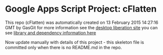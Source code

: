 # Google Apps Script Project: cFlatten
This repo (cFlatten) was automatically created on 13 February 2015 14:27:16 GMT by GasGit
for more information see the [desktop liberation site](https://ramblings.mcpher.com/drive-sdk-and-github/getting-your-apps-scripts-to-github/ "desktop liberation")
you can see [library and dependency information here](dependencies.md)

Now update manually with details of this project - this skeleton file is committed only when there is no README.md in the repo.
